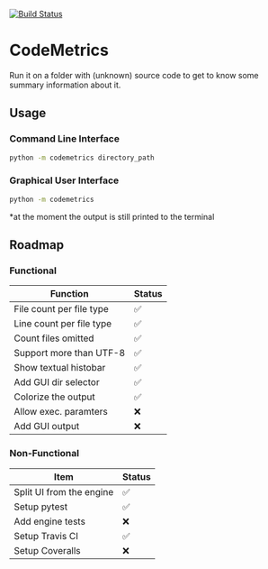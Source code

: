 [![Build Status](https://travis-ci.org/adrsta/CodeMetrics.png?branch=master)](http://travis-ci.org/adrsta/CodeMetrics?branch=master)

# CodeMetrics
Run it on a folder with (unknown) source code to get to know some summary information about it.

## Usage

### Command Line Interface
```bash
python -m codemetrics directory_path
```

### Graphical User Interface
```bash
python -m codemetrics
```
*at the moment the output is still printed to the terminal

## Roadmap

### Functional

Function                 | Status
-------------------------|--------------------
File count per file type | :white_check_mark:
Line count per file type | :white_check_mark:
Count files omitted      | :white_check_mark:
Support more than UTF-8  | :white_check_mark:
Show textual histobar    | :white_check_mark:
Add GUI dir selector     | :white_check_mark:
Colorize the output      | :white_check_mark:
Allow exec. paramters    | :x:
Add GUI output           | :x:

### Non-Functional

Item                        | Status
----------------------------|--------------------
Split UI from the engine    | :white_check_mark:
Setup pytest                | :white_check_mark:
Add engine tests            | :x:
Setup Travis CI             | :white_check_mark:
Setup Coveralls             | :x:
